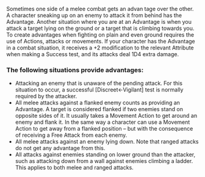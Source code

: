Sometimes one side of a melee combat gets an advan tage over the other. A character sneaking up on an enemy to attack it from behind has the Advantage. Another situation where you are at an Advantage is when you attack a target lying on the ground or a target that is climbing towards you. To create advantages when fighting on plain and even ground requires the use of Actions, attacks or movements.
If your character has the Advantage in a combat situation, it receives a +2 modification to the relevant Attribute when making a Success test, and its attacks deal 1D4 extra damage.

### The following situations provide advantages:
- Attacking an enemy that is unaware of the pending attack. For this situation to occur, a successful [Discreet←Vigilant] test is normally required by the attacker.
- All melee attacks against a flanked enemy counts as providing an Advantage. A target is considered flanked if two enemies stand on opposite sides of it. It usually takes a Movement Action to get around an enemy and flank it. In the same way a character can use a Movement Action to get away from a flanked position – but with the consequence of receiving a Free Attack from each enemy.
- All melee attacks against an enemy lying down. Note that ranged attacks do not get any advantage from this.
- All attacks against enemies standing on lower ground than the attacker, such as attacking down from a wall against enemies climbing a ladder. This applies to both melee and ranged attacks.